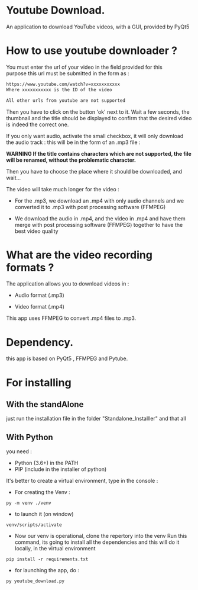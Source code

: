 # Youtube Download.

An application to download YouTube videos, with a GUI, provided by PyQt5

# How to use youtube downloader ?

You must enter the url of your video in the field provided for this purpose this url must be submitted in the form as :

```.md
https://www.youtube.com/watch?v=xxxxxxxxxxx
Where xxxxxxxxxxx is the ID of the video 

All other urls from youtube are not supported
```

Then you have to click on the button 'ok' next to it. Wait a few seconds, the thumbnail and the title should be displayed to confirm that the desired video is indeed the correct one.

If you only want audio, activate the small checkbox, it will only download the audio track : this will be in the form of an .mp3 file : 

**WARNING If the title contains characters which are not supported, the file will be renamed, without the problematic character.**

Then you have to choose the place where it should be downloaded, and wait...



The video will take much longer for the video :

- For the .mp3, we download an .mp4 with only audio channels and we converted it to .mp3 with post processing software (FFMPEG)

- We download the audio in .mp4, and the video in .mp4 and have them merge with post processing software (FFMPEG) together to have the best video quality

# What are the video recording formats ?

The application allows you to download videos in :

- Audio format (.mp3)

- Video format (.mp4)

This app uses FFMPEG to convert .mp4 files to .mp3.

# Dependency.

this app is based on PyQt5 , FFMPEG and Pytube.


# For installing 

## With the standAlone

just run the installation file in the folder "Standalone_Installler" and that all

## With Python

you need :
- Python (3.6+) in the PATH
- PIP (include in the installer of python)

It's better to create a virtual environment, type in the console :
- For creating the Venv :

```.powershell
py -m venv ./venv 
```
- to launch it (on window)
```.powershell
venv/scripts/activate
```

- Now our venv is operational, clone the repertory into the venv
Run this command,   its going to install all the dependencies and this will do it locally, in the virtual environment
```.powershell
pip install -r requirements.txt
```
- for launching the app, do : 
```.powershell
py youtube_download.py 
```
